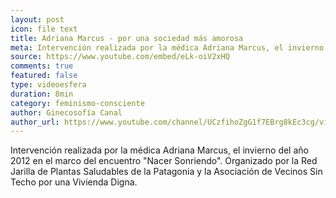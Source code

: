```yaml
---
layout: post
icon: file text
title: Adriana Marcus - por una sociedad más amorosa
meta: Intervención realizada por la médica Adriana Marcus, el invierno del año 2012 en el marco del encuentro Nacer Sonriendo.
source: https://www.youtube.com/embed/eLk-oiV2xHQ
comments: true
featured: false
type: videoesfera
duration: 8min
category: feminismo-consciente
author: Ginecosofía Canal
author_url: https://www.youtube.com/channel/UCzfihoZgG1f7EBrg8kEc3cg/videos
---
```


<p>
	Intervención realizada por la médica Adriana Marcus, el invierno del año 2012 en el marco del encuentro "Nacer Sonriendo". Organizado por la Red Jarilla de Plantas Saludables de la Patagonia y la Asociación de Vecinos Sin Techo por una Vivienda Digna.
</p>